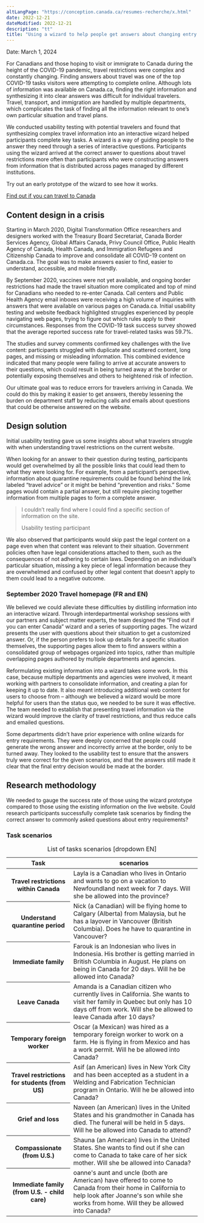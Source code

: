 ```yaml
---
altLangPage: "https://conception.canada.ca/resumes-recherche/x.html"
date: 2022-12-21
dateModified: 2022-12-21
description: "tt"
title: "Using a wizard to help people get answers about changing entry requirements during COVID-19"
---
```

<p>Date: March 1, 2024</p>
<p>For Canadians and those hoping to visit or immigrate to Canada during the height of the COVID-19 pandemic, travel restrictions were complex and constantly changing. Finding answers about travel was one of the top COVID-19 tasks visitors were attempting to complete online. Although lots of information was available on Canada.ca, finding the right information and synthesizing it into clear answers was difficult for individual travelers. Travel, transport, and immigration are handled by multiple departments, which complicates the task of finding all the information relevant to one’s own particular situation and travel plans.</p>
<p>We conducted usability testing with potential travelers and found that synthesizing complex travel information into an interactive wizard helped participants complete key tasks. A wizard is a way of guiding people to the answer they need through a series of interactive questions. Participants using the wizard arrived at the correct answer to questions about travel restrictions more often than participants who were constructing answers from information that is distributed across pages managed by different institutions.</p>
<p>Try out an early prototype of the wizard to see how it works.</p>
<p><a href="https://test.canada.ca/covid-19-guidance-2021/travel-2.0/wizard-7-dec2021/wizard-start.html">Find out if you can travel to Canada</a></p>
<h2>Content design in a crisis</h2>
<p>Starting in March 2020, Digital Transformation Office researchers and designers worked with the Treasury Board Secretariat, Canada Border Services Agency, Global Affairs Canada, Privy Council Office, Public Health Agency of Canada, Health Canada, and Immigration Refugees and Citizenship Canada to improve and consolidate all COVID-19 content on Canada.ca. The goal was to make answers easier to find, easier to understand, accessible, and mobile friendly.</p>
<p>By September 2020, vaccines were not yet available, and ongoing border restrictions had made the travel situation more complicated and top of mind for Canadians who needed to re-enter Canada. Call centers and Public Health Agency email inboxes were receiving a high volume of inquiries with answers that were available on various pages on Canada.ca. Initial usability testing and website feedback highlighted struggles experienced by people navigating web pages, trying to figure out which rules apply to their circumstances. Responses from the COVID-19 task success survey showed that the average reported success rate for travel-related tasks was 59.7%.</p>
<p>The studies and survey comments confirmed key challenges with the live content: participants struggled with duplicate and scattered content, long pages, and missing or misleading information. This combined evidence indicated that many people were failing to arrive at accurate answers to their questions, which could result in being turned away at the border or potentially exposing themselves and others to heightened risk of infection.</p>
<p>Our ultimate goal was to reduce errors for travelers arriving in Canada. We could do this by making it easier to get answers, thereby lessening the burden on department staff by reducing calls and emails about questions that could be otherwise answered on the website.</p>
<h2>Design solution</h2>
<p>Initial usability testing gave us some insights about what travelers struggle with when understanding travel restrictions on the current website.</p>
<p>When looking for an answer to their question during testing, participants would get overwhelmed by all the possible links that could lead them to what they were looking for. For example, from a participant’s perspective, information about quarantine requirements could be found behind the link labeled “travel advice” or it might be behind “prevention and risks.” Some pages would contain a partial answer, but still require piecing together information from multiple pages to form a complete answer.</p>
<blockquote>
  <p>I couldn’t really find where I could find a specific section of information on the site.</p>
  <footer>Usability testing participant</footer>
</blockquote>
<p>We also observed that participants would skip past the legal content on a page even when that content was relevant to their situation. Government policies often have legal considerations attached to them, such as the consequences of not adhering to certain laws. Depending on an individual’s particular situation, missing a key piece of legal information because they are overwhelmed and confused by other legal content that doesn’t apply to them could lead to a negative outcome.</p>
<h3>September 2020 Travel homepage (FR and EN)</h3>
<p>We believed we could alleviate these difficulties by distilling information into an interactive wizard. Through interdepartmental workshop sessions with our partners and subject matter experts, the team designed the “Find out if you can enter Canada” wizard and a series of supporting pages. The wizard presents the user with questions about their situation to get a customized answer. Or, if the person prefers to look up details for a specific situation themselves, the supporting pages allow them to find answers within a consolidated group of webpages organized into topics, rather than multiple overlapping pages authored by multiple departments and agencies.</p>
<p>Reformulating existing information into a wizard takes some work. In this case, because multiple departments and agencies were involved, it meant working with partners to consolidate information, and creating a plan for keeping it up to date. It also meant introducing additional web content for users to choose from – although we believed a wizard would be more helpful for users than the status quo, we needed to be sure it was effective. The team needed to establish that presenting travel information via the wizard would improve the clarity of travel restrictions, and thus reduce calls and emailed questions.</p>
<p>Some departments didn’t have prior experience with online wizards for entry requirements. They were deeply concerned that people could generate the wrong answer and incorrectly arrive at the border, only to be turned away. They looked to the usability test to ensure that the answers truly were correct for the given scenarios, and that the answers still made it clear that the final entry decision would be made at the border.</p>
<h2>Research methodology</h2>
<p>We needed to gauge the success rate of those using the wizard prototype compared to those using the existing information on the live website. Could research participants successfully complete task scenarios by finding the correct answer to commonly asked questions about entry requirements?</p>
<h3>Task scenarios</h3>
<div class="panel panel-default">
  <table class="table table-striped mrgn-tp-lg">
    <caption class="text-left">
    List of tasks scenarios [dropdown EN]
    </caption>
    <thead>
      <tr>
        <th>Task</th>
        <th>scenarios</th>
      </tr>
    </thead>
    <tbody>
      <tr>
        <th>Travel restrictions within Canada</th>
        <td>Layla is a Canadian who lives in Ontario and wants to go on a vacation to Newfoundland next week for 7 days. Will she be allowed into the province?</td>
      </tr>
      <tr>
        <th>Understand quarantine period</th>
        <td>Nick (a Canadian) will be flying home to Calgary (Alberta) from Malaysia, but he has a layover in Vancouver (British Columbia). Does he have to quarantine in Vancouver?</td>
      </tr>
      <tr>
        <th>Immediate family</th>
        <td>Farouk is an Indonesian who lives in Indonesia. His brother is getting married in British Columbia in August. He plans on being in Canada for 20 days. Will he be allowed into Canada?</td>
      </tr>
      <tr>
        <th>Leave Canada</th>
        <td>Amanda is a Canadian citizen who currently lives in California. She wants to visit her family in Quebec but only has 10 days off from work. Will she be allowed to leave Canada after 10 days?</td>
      </tr>
      <tr>
        <th>Temporary foreign worker</th>
        <td>Oscar (a Mexican) was hired as a temporary foreign worker to work on a farm. He is flying in from Mexico and has a work permit. Will he be allowed into Canada?</td>
      </tr>
      <tr>
        <th>Travel restrictions for students (from US)</th>
        <td>Asif (an American) lives in New York City and has been accepted as a student in a Welding and Fabrication Technician program in Ontario. Will he be allowed into Canada?</td>
      </tr>
      <tr>
        <th>Grief and loss</th>
        <td>Naveen (an American) lives in the United States and his grandmother in Canada has died. The funeral will be held in 5 days. Will he be allowed into Canada to attend?</td>
      </tr>
      <tr>
        <th>Compassionate (from U.S.)</th>
        <td>Shauna (an American) lives in the United States. She wants to find out if she can come to Canada to take care of her sick mother. Will she be allowed into Canada?</td>
      </tr>
      <tr>
        <th>Immediate family (from U.S. - child care)</th>
        <td>oanne's aunt and uncle (both are American) have offered to come to Canada from their home in California to help look after Joanne's son while she works from home. Will they be allowed into Canada?</td>
      </tr>
    </tbody>
  </table>
</div>